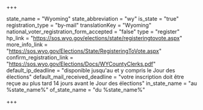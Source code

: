 +++

state_name = "Wyoming"
state_abbreviation = "wy"
is_state = "true"
registration_type = "by-mail"
translationKey = "Wyoming"
national_voter_registration_form_accepted = "false"
type = "register"
hp_link = "https://sos.wyo.gov/elections/state/registeringtovote.aspx"
more_info_link = "https://sos.wyo.gov/Elections/State/RegisteringToVote.aspx"
confirm_registration_link = "https://sos.wyo.gov/Elections/Docs/WYCountyClerks.pdf"
default_ip_deadline = "disponible jusqu'au et y compris le Jour des élections"
default_mail_received_deadline = "votre inscription doit être reçue au plus tard 14 jours avant le Jour des élections"
in_state_name = "au %state_name%"
of_state_name = "du %state_name%"

+++